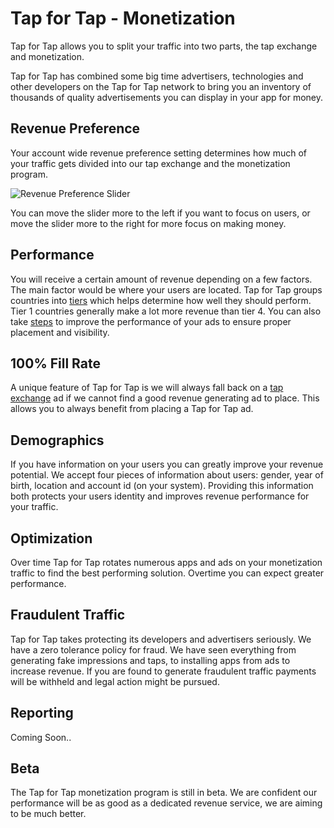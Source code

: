 # Tap for Tap - Monetization

Tap for Tap allows you to split your traffic into two parts, the tap exchange and monetization.

Tap for Tap has combined some big time advertisers, technologies and other developers on the Tap for Tap network to bring you an inventory of thousands of quality advertisements you can display in your app for money.

## Revenue Preference

Your account wide revenue preference setting determines how much of your traffic gets divided into our tap exchange and the monetization program.

![Revenue Preference Slider](https://raw.github.com/tapfortap/Documentation/master/images/slider-balance.png)

You can move the slider more to the left if you want to focus on users, or move the slider more to the right for more focus on making money.

## Performance

You will receive a certain amount of revenue depending on a few factors. The main factor would be where your users are located.  Tap for Tap groups countries into [tiers](/documentation/CountryTiers) which helps determine how well they should perform. Tier 1 countries generally make a lot more revenue than tier 4. You can also take [steps](/documentation/AdPlacementGuide) to improve the performance of your ads to ensure proper placement and visibility.

## 100% Fill Rate

A unique feature of Tap for Tap is we will always fall back on a [tap exchange](/documentation/TapExchange) ad if we cannot find a good revenue generating ad to place.  This allows you to always benefit from placing a Tap for Tap ad.

## Demographics

If you have information on your users you can greatly improve your revenue potential.  We accept four pieces of information about users: gender, year of birth, location and account id (on your system).  Providing this information both protects your users identity and improves revenue performance for your traffic.

## Optimization

Over time Tap for Tap rotates numerous apps and ads on your monetization traffic to find the best performing solution.  Overtime you can expect greater performance.

## Fraudulent Traffic

Tap for Tap takes protecting its developers and advertisers seriously. We have a zero tolerance policy for fraud.  We have seen everything from generating fake impressions and taps, to installing apps from ads to increase revenue. If you are found to generate fraudulent traffic payments will be withheld and legal action might be pursued.

## Reporting
Coming Soon..

## Beta

The Tap for Tap monetization program is still in beta.  We are confident our performance will be as good as a dedicated revenue service, we are aiming to be much better.